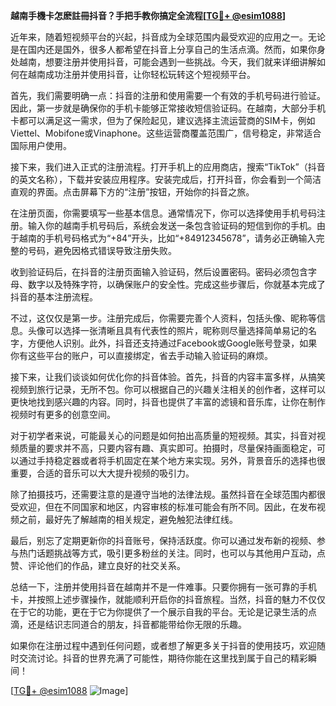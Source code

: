 **越南手機卡怎麽註冊抖音？手把手教你搞定全流程[[TG💪+ @esim1088](https://t.me/s/esim1088)]**

近年来，随着短视频平台的兴起，抖音成为全球范围内最受欢迎的应用之一。无论是在国内还是国外，很多人都希望在抖音上分享自己的生活点滴。然而，如果你身处越南，想要注册并使用抖音，可能会遇到一些挑战。今天，我们就来详细讲解如何在越南成功注册并使用抖音，让你轻松玩转这个短视频平台。

首先，我们需要明确一点：抖音的注册和使用需要一个有效的手机号码进行验证。因此，第一步就是确保你的手机卡能够正常接收短信验证码。在越南，大部分手机卡都可以满足这一需求，但为了保险起见，建议选择主流运营商的SIM卡，例如Viettel、Mobifone或Vinaphone。这些运营商覆盖范围广，信号稳定，非常适合国际用户使用。

接下来，我们进入正式的注册流程。打开手机上的应用商店，搜索“TikTok”（抖音的英文名称），下载并安装应用程序。安装完成后，打开抖音，你会看到一个简洁直观的界面。点击屏幕下方的“注册”按钮，开始你的抖音之旅。

在注册页面，你需要填写一些基本信息。通常情况下，你可以选择使用手机号码注册。输入你的越南手机号码后，系统会发送一条包含验证码的短信到你的手机。由于越南的手机号码格式为“+84”开头，比如“+84912345678”，请务必正确输入完整的号码，避免因格式错误导致注册失败。

收到验证码后，在抖音的注册页面输入验证码，然后设置密码。密码必须包含字母、数字以及特殊字符，以确保账户的安全性。完成这些步骤后，你就基本完成了抖音的基本注册流程。

不过，这仅仅是第一步。注册完成后，你需要完善个人资料，包括头像、昵称等信息。头像可以选择一张清晰且具有代表性的照片，昵称则尽量选择简单易记的名字，方便他人识别。此外，抖音还支持通过Facebook或Google账号登录，如果你有这些平台的账户，可以直接绑定，省去手动输入验证码的麻烦。

接下来，让我们谈谈如何优化你的抖音体验。首先，抖音的内容丰富多样，从搞笑视频到旅行记录，无所不包。你可以根据自己的兴趣关注相关的创作者，这样可以更快地找到感兴趣的内容。同时，抖音也提供了丰富的滤镜和音乐库，让你在制作视频时有更多的创意空间。

对于初学者来说，可能最关心的问题是如何拍出高质量的短视频。其实，抖音对视频质量的要求并不高，只要内容有趣、真实即可。拍摄时，尽量保持画面稳定，可以通过手持稳定器或者将手机固定在某个地方来实现。另外，背景音乐的选择也很重要，合适的音乐可以大大提升视频的吸引力。

除了拍摄技巧，还需要注意的是遵守当地的法律法规。虽然抖音在全球范围内都很受欢迎，但在不同国家和地区，内容审核的标准可能会有所不同。因此，在发布视频之前，最好先了解越南的相关规定，避免触犯法律红线。

最后，别忘了定期更新你的抖音账号，保持活跃度。你可以通过发布新的视频、参与热门话题挑战等方式，吸引更多粉丝的关注。同时，也可以与其他用户互动，点赞、评论他们的作品，建立良好的社交关系。

总结一下，注册并使用抖音在越南并不是一件难事。只要你拥有一张可靠的手机卡，并按照上述步骤操作，就能顺利开启你的抖音旅程。当然，抖音的魅力不仅仅在于它的功能，更在于它为你提供了一个展示自我的平台。无论是记录生活的点滴，还是结识志同道合的朋友，抖音都能带给你无限的乐趣。

如果你在注册过程中遇到任何问题，或者想了解更多关于抖音的使用技巧，欢迎随时交流讨论。抖音的世界充满了可能性，期待你能在这里找到属于自己的精彩瞬间！

[[TG💪+ @esim1088](https://t.me/s/esim1088) ![Image](https://i.postimg.cc/4NQfJmqS/Snipaste-2025-05-13-00-14-12.png)]